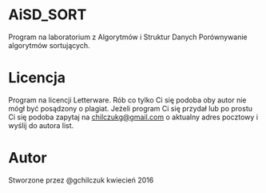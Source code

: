 # AiSD_SORT
Program na laboratorium z Algorytmów i Struktur Danych 
Porównywanie algorytmów sortujących.
# Licencja  
Program na licencji Letterware. Rób co tylko Ci się podoba oby autor nie mógł być posądzony o plagiat. Jeżeli program Ci się przydał lub po prostu Ci się podoba zapytaj na chilczukg@gmail.com o aktualny adres pocztowy i wyślij do autora list. 
# Autor  
Stworzone przez @gchilczuk kwiecień 2016
